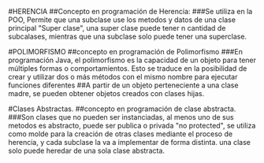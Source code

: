 #HERENCIA
##Concepto en programación de Herencia:
###Se utiliza en la POO, Permite que una subclase use los metodos y datos de una clase principal "Super clase", una super clase puede tener n cantidad de subcalases, mientras que una subclase solo puede tener una superclase.

#POLIMORFISMO
##concepto en programación de Polimorfismo
###En programación Java, el polimorfismo es la capacidad de un objeto para tener múltiples formas o comportamientos. Esto se traduce en la posibilidad de crear y utilizar dos o más métodos con el mismo nombre para ejecutar funciones diferentes
##A partir de un objeto perteneciente a una clase madre, se pueden obtener objetos creados con clases hijas.

#Clases Abstractas.
##concepto en programación de clase abstracta.
###Son clases que no pueden ser instanciadas, al menos uno de sus metodos es abstracto, puede ser publica o privada "no protected", se utiliza como molde para la creación de otras clases mediante el proceso de herencia, y cada subclase la va a implementar de forma distinta. una clase solo puede heredar de una sola clase abstracta.